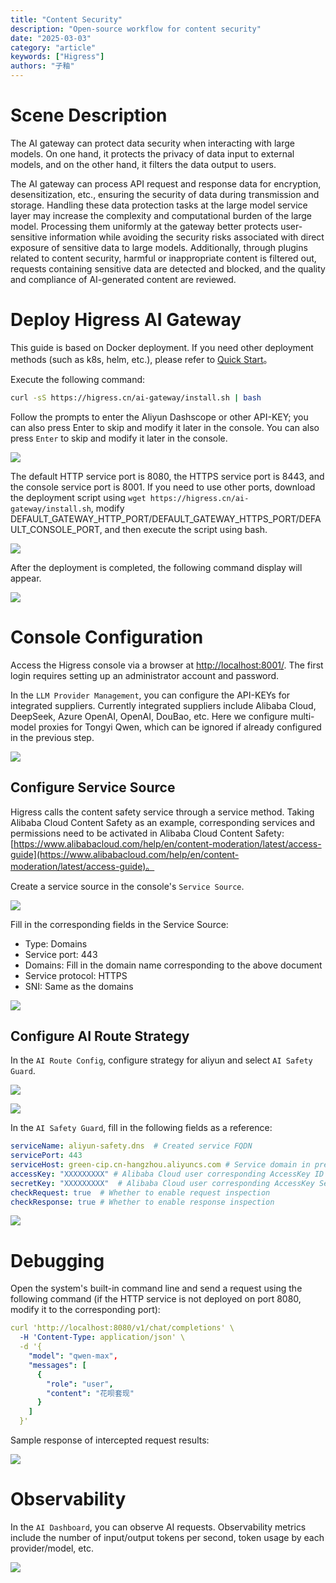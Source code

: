 ```yaml
---
title: "Content Security"
description: "Open-source workflow for content security"
date: "2025-03-03"
category: "article"
keywords: ["Higress"]
authors: "子釉"
---
```

# Scene Description
The AI gateway can protect data security when interacting with large models. On one hand, it protects the privacy of data input to external models, and on the other hand, it filters the data output to users.

The AI gateway can process API request and response data for encryption, desensitization, etc., ensuring the security of data during transmission and storage. Handling these data protection tasks at the large model service layer may increase the complexity and computational burden of the large model. Processing them uniformly at the gateway better protects user-sensitive information while avoiding the security risks associated with direct exposure of sensitive data to large models. Additionally, through plugins related to content security, harmful or inappropriate content is filtered out, requests containing sensitive data are detected and blocked, and the quality and compliance of AI-generated content are reviewed.

# Deploy Higress AI Gateway
This guide is based on Docker deployment. If you need other deployment methods (such as k8s, helm, etc.), please refer to [Quick Start](https://higress.cn/docs/latest/user/quickstart/)。



Execute the following command:

```bash
curl -sS https://higress.cn/ai-gateway/install.sh | bash
```

Follow the prompts to enter the Aliyun Dashscope or other API-KEY; you can also press Enter to skip and modify it later in the console. You can also press `Enter` to skip and modify it later in the console.

![](https://intranetproxy.alipay.com/skylark/lark/0/2025/png/66357218/1741063971166-0b83c7c9-b093-49f1-b38b-145994623f30.png)



The default HTTP service port is 8080, the HTTPS service port is 8443, and the console service port is 8001. If you need to use other ports, download the deployment script using `wget https://higress.cn/ai-gateway/install.sh`, modify DEFAULT_GATEWAY_HTTP_PORT/DEFAULT_GATEWAY_HTTPS_PORT/DEFAULT_CONSOLE_PORT, and then execute the script using bash.

![](https://intranetproxy.alipay.com/skylark/lark/0/2025/png/66357218/1741059869116-ab053c2c-0aaf-451b-8cad-21ac9664c28d.png)



After the deployment is completed, the following command display will appear.

![](https://intranetproxy.alipay.com/skylark/lark/0/2025/png/66357218/1741063935811-ddf2eef7-967d-49a8-92e6-f99613b7dbf7.png)



# Console Configuration
Access the Higress console via a browser at [http://localhost:8001/](http://localhost:8001/). The first login requires setting up an administrator account and password.

In the `LLM Provider Management`, you can configure the API-KEYs for integrated suppliers. Currently integrated suppliers include Alibaba Cloud, DeepSeek, Azure OpenAI, OpenAI, DouBao, etc. Here we configure multi-model proxies for Tongyi Qwen, which can be ignored if already configured in the previous step.

![](https://intranetproxy.alipay.com/skylark/lark/0/2025/png/66357218/1742353878452-5c534a42-df83-4061-8077-22131be501ff.png)



## Configure Service Source
Higress calls the content safety service through a service method. Taking Alibaba Cloud Content Safety as an example, corresponding services and permissions need to be activated in Alibaba Cloud Content Safety: [https://www.alibabacloud.com/help/en/content-moderation/latest/access-guide](https://www.alibabacloud.com/help/en/content-moderation/latest/access-guide)。

Create a service source in the console's `Service Source`.

![](https://intranetproxy.alipay.com/skylark/lark/0/2025/png/66357218/1742385763061-e58ac0cd-7f18-430e-a032-954be26985fa.png)

Fill in the corresponding fields in the Service Source:

+ Type: Domains
+ Service port: 443
+ Domains: Fill in the domain name corresponding to the above document
+ Service protocol: HTTPS
+ SNI: Same as the domains

![](https://intranetproxy.alipay.com/skylark/lark/0/2025/png/66357218/1742385896013-7f3f009e-51f0-4ba4-aace-58c879686ee4.png)



## Configure AI Route Strategy
In the `AI Route Config`, configure strategy for aliyun and select `AI Safety Guard`.

![](https://intranetproxy.alipay.com/skylark/lark/0/2025/png/66357218/1742386104432-4c9e7c62-96b0-4138-b058-0731d56ec3fc.png)

![](https://intranetproxy.alipay.com/skylark/lark/0/2025/png/66357218/1742386205535-743c2ee7-155c-4e34-bb50-ad4c8e97e17a.png)



In the `AI Safety Guard`, fill in the following fields as a reference:

```yaml
serviceName: aliyun-safety.dns	# Created service FQDN
servicePort: 443
serviceHost: green-cip.cn-hangzhou.aliyuncs.com # Service domain in previous step
accessKey: "XXXXXXXXX" # Alibaba Cloud user corresponding AccessKey ID
secretKey: "XXXXXXXXX"  # Alibaba Cloud user corresponding AccessKey Secret
checkRequest: true	# Whether to enable request inspection
checkResponse: true	# Whether to enable response inspection
```

![](https://intranetproxy.alipay.com/skylark/lark/0/2025/png/66357218/1742386681387-5de99c31-8194-4b47-8a03-4cbd5383847d.png)





# Debugging
Open the system's built-in command line and send a request using the following command (if the HTTP service is not deployed on port 8080, modify it to the corresponding port):

```yaml
curl 'http://localhost:8080/v1/chat/completions' \
  -H 'Content-Type: application/json' \
  -d '{
    "model": "qwen-max",
    "messages": [
      {
        "role": "user",
        "content": "花呗套现"
      }
    ]
  }'

```

Sample response of intercepted request results:

![](https://intranetproxy.alipay.com/skylark/lark/0/2025/png/66357218/1741150732225-186b8fba-cfe7-4e59-94bf-d5fc90004bd7.png)



# Observability
In the `AI Dashboard`, you can observe AI requests. Observability metrics include the number of input/output tokens per second, token usage by each provider/model, etc.

![](https://intranetproxy.alipay.com/skylark/lark/0/2025/png/66357218/1742354552167-7efc3978-1942-4935-83ce-fcf3a229e859.png)


